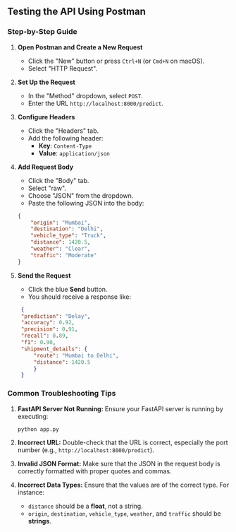 ## Testing the API Using Postman

### Step-by-Step Guide

1. **Open Postman and Create a New Request**
   - Click the "New" button or press `Ctrl+N` (or `Cmd+N` on macOS).
   - Select "HTTP Request".

2. **Set Up the Request**
   - In the "Method" dropdown, select `POST`.
   - Enter the URL `http://localhost:8000/predict`.

3. **Configure Headers**
   - Click the "Headers" tab.
   - Add the following header:
     - **Key**: `Content-Type`
     - **Value**: `application/json`

4. **Add Request Body**
   - Click the "Body" tab.
   - Select "raw".
   - Choose "JSON" from the dropdown.
   - Paste the following JSON into the body:
   ```json
   {
       "origin": "Mumbai",
       "destination": "Delhi",
       "vehicle_type": "Truck",
       "distance": 1420.5,
       "weather": "Clear",
       "traffic": "Moderate"
   }
   ```

5. **Send the Request**
   - Click the blue **Send** button.
   - You should receive a response like:
   ```json
    {
    "prediction": "Delay",
    "accuracy": 0.92,
    "precision": 0.91,
    "recall": 0.89,
    "f1": 0.90,
    "shipment_details": {
        "route": "Mumbai to Delhi",
        "distance": 1420.5
        }
    }
    ```

### Common Troubleshooting Tips

1. **FastAPI Server Not Running:**
   Ensure your FastAPI server is running by executing:
   ```bash
   python app.py
   ```

2. **Incorrect URL:**
   Double-check that the URL is correct, especially the port number (e.g., `http://localhost:8000/predict`).

3. **Invalid JSON Format:**
   Make sure that the JSON in the request body is correctly formatted with proper quotes and commas.

4. **Incorrect Data Types:**
   Ensure that the values are of the correct type. For instance:
   - `distance` should be a **float**, not a string.
   - `origin`, `destination`, `vehicle_type`, `weather`, and `traffic` should be **strings**.
